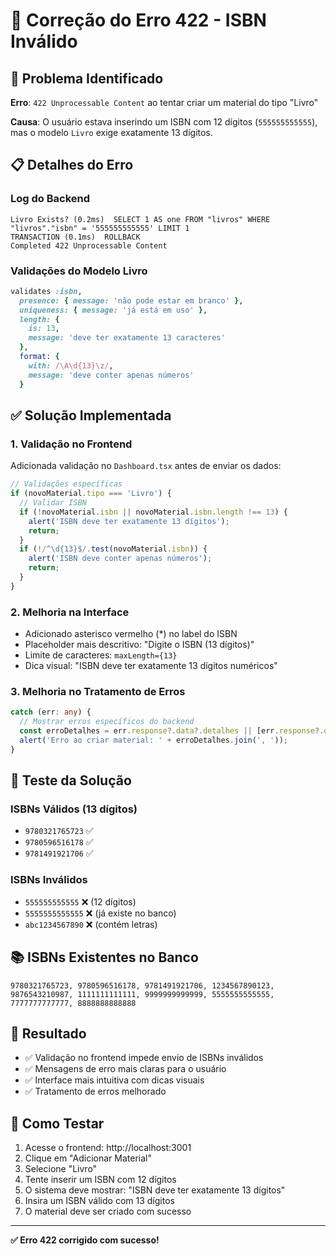 # 🔧 Correção do Erro 422 - ISBN Inválido

## 🐛 Problema Identificado

**Erro**: `422 Unprocessable Content` ao tentar criar um material do tipo "Livro"

**Causa**: O usuário estava inserindo um ISBN com 12 dígitos (`555555555555`), mas o modelo `Livro` exige exatamente 13 dígitos.

## 📋 Detalhes do Erro

### Log do Backend
```
Livro Exists? (0.2ms)  SELECT 1 AS one FROM "livros" WHERE "livros"."isbn" = '555555555555' LIMIT 1
TRANSACTION (0.1ms)  ROLLBACK
Completed 422 Unprocessable Content
```

### Validações do Modelo Livro
```ruby
validates :isbn, 
  presence: { message: 'não pode estar em branco' },
  uniqueness: { message: 'já está em uso' },
  length: { 
    is: 13, 
    message: 'deve ter exatamente 13 caracteres' 
  },
  format: { 
    with: /\A\d{13}\z/, 
    message: 'deve conter apenas números' 
  }
```

## ✅ Solução Implementada

### 1. Validação no Frontend
Adicionada validação no `Dashboard.tsx` antes de enviar os dados:

```typescript
// Validações específicas
if (novoMaterial.tipo === 'Livro') {
  // Validar ISBN
  if (!novoMaterial.isbn || novoMaterial.isbn.length !== 13) {
    alert('ISBN deve ter exatamente 13 dígitos');
    return;
  }
  if (!/^\d{13}$/.test(novoMaterial.isbn)) {
    alert('ISBN deve conter apenas números');
    return;
  }
}
```

### 2. Melhoria na Interface
- Adicionado asterisco vermelho (*) no label do ISBN
- Placeholder mais descritivo: "Digite o ISBN (13 dígitos)"
- Limite de caracteres: `maxLength={13}`
- Dica visual: "ISBN deve ter exatamente 13 dígitos numéricos"

### 3. Melhoria no Tratamento de Erros
```typescript
catch (err: any) {
  // Mostrar erros específicos do backend
  const erroDetalhes = err.response?.data?.detalhes || [err.response?.data?.erro || err.message || 'Erro desconhecido'];
  alert('Erro ao criar material: ' + erroDetalhes.join(', '));
}
```

## 🧪 Teste da Solução

### ISBNs Válidos (13 dígitos)
- `9780321765723` ✅
- `9780596516178` ✅
- `9781491921706` ✅

### ISBNs Inválidos
- `555555555555` ❌ (12 dígitos)
- `5555555555555` ❌ (já existe no banco)
- `abc1234567890` ❌ (contém letras)

## 📚 ISBNs Existentes no Banco
```
9780321765723, 9780596516178, 9781491921706, 1234567890123, 
9876543210987, 1111111111111, 9999999999999, 5555555555555, 
7777777777777, 8888888888888
```

## 🎯 Resultado

- ✅ Validação no frontend impede envio de ISBNs inválidos
- ✅ Mensagens de erro mais claras para o usuário
- ✅ Interface mais intuitiva com dicas visuais
- ✅ Tratamento de erros melhorado

## 🔄 Como Testar

1. Acesse o frontend: http://localhost:3001
2. Clique em "Adicionar Material"
3. Selecione "Livro"
4. Tente inserir um ISBN com 12 dígitos
5. O sistema deve mostrar: "ISBN deve ter exatamente 13 dígitos"
6. Insira um ISBN válido com 13 dígitos
7. O material deve ser criado com sucesso

---

**✅ Erro 422 corrigido com sucesso!**
